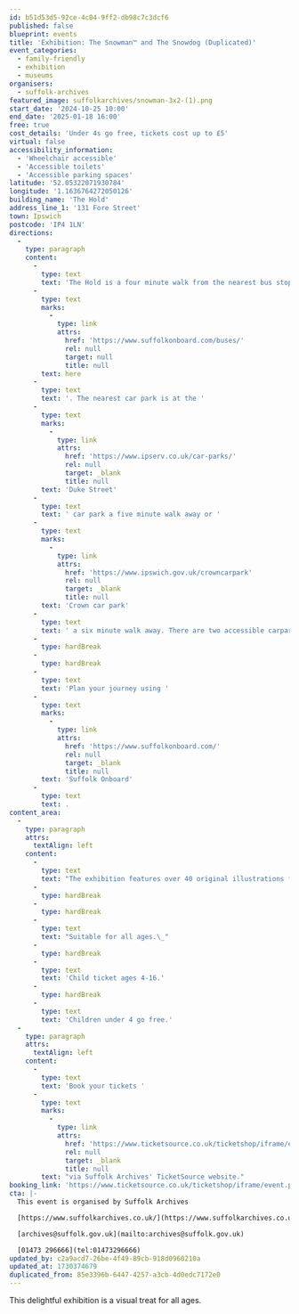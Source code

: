 ```yaml
---
id: b51d53d5-92ce-4c04-9ff2-db98c7c3dcf6
published: false
blueprint: events
title: 'Exhibition: The Snowman™ and The Snowdog (Duplicated)'
event_categories:
  - family-friendly
  - exhibition
  - museums
organisers:
  - suffolk-archives
featured_image: suffolkarchives/snowman-3x2-(1).png
start_date: '2024-10-25 10:00'
end_date: '2025-01-18 16:00'
free: true
cost_details: 'Under 4s go free, tickets cost up to £5'
virtual: false
accessibility_information:
  - 'Wheelchair accessible'
  - 'Accessible toilets'
  - 'Accessible parking spaces'
latitude: '52.05322071930784'
longitude: '1.1636764272050126'
building_name: 'The Hold'
address_line_1: '131 Fore Street'
town: Ipswich
postcode: 'IP4 1LN'
directions:
  -
    type: paragraph
    content:
      -
        type: text
        text: 'The Hold is a four minute walk from the nearest bus stop - see the latest bus timetables '
      -
        type: text
        marks:
          -
            type: link
            attrs:
              href: 'https://www.suffolkonboard.com/buses/'
              rel: null
              target: null
              title: null
        text: here
      -
        type: text
        text: '. The nearest car park is at the '
      -
        type: text
        marks:
          -
            type: link
            attrs:
              href: 'https://www.ipserv.co.uk/car-parks/'
              rel: null
              target: _blank
              title: null
        text: 'Duke Street'
      -
        type: text
        text: ' car park a five minute walk away or '
      -
        type: text
        marks:
          -
            type: link
            attrs:
              href: 'https://www.ipswich.gov.uk/crowncarpark'
              rel: null
              target: _blank
              title: null
        text: 'Crown car park'
      -
        type: text
        text: ' a six minute walk away. There are two accessible carpark spaces for blue badge holders in The Hold car park.'
      -
        type: hardBreak
      -
        type: hardBreak
      -
        type: text
        text: 'Plan your journey using '
      -
        type: text
        marks:
          -
            type: link
            attrs:
              href: 'https://www.suffolkonboard.com/'
              rel: null
              target: _blank
              title: null
        text: 'Suffolk Onboard'
      -
        type: text
        text: .
content_area:
  -
    type: paragraph
    attrs:
      textAlign: left
    content:
      -
        type: text
        text: "The exhibition features over 40 original illustrations from the film, along with behind-the-scenes drawings and preparatory sketches. \_These unique pieces, based on characters created by Raymond Briggs, offer a fascinating insight into the creative processes involved in bringing The Snowman™ back to life for a new generation of viewers."
      -
        type: hardBreak
      -
        type: hardBreak
      -
        type: text
        text: "Suitable for all ages.\_"
      -
        type: hardBreak
      -
        type: text
        text: 'Child ticket ages 4-16.'
      -
        type: hardBreak
      -
        type: text
        text: 'Children under 4 go free.'
  -
    type: paragraph
    attrs:
      textAlign: left
    content:
      -
        type: text
        text: 'Book your tickets '
      -
        type: text
        marks:
          -
            type: link
            attrs:
              href: 'https://www.ticketsource.co.uk/ticketshop/iframe/event.php?eventhash=e-mbeoek&target=&iframe=true'
              rel: null
              target: _blank
              title: null
        text: "via Suffolk Archives' TicketSource website."
booking_link: 'https://www.ticketsource.co.uk/ticketshop/iframe/event.php?eventhash=e-mbeoek&target=&iframe=true'
cta: |-
  This event is organised by Suffolk Archives

  [https://www.suffolkarchives.co.uk/](https://www.suffolkarchives.co.uk/)

  [archives@suffolk.gov.uk](mailto:archives@suffolk.gov.uk)

  [01473 296666](tel:01473296666)
updated_by: c2a9acd7-26be-4f49-89cb-918d0960210a
updated_at: 1730374679
duplicated_from: 85e3396b-6447-4257-a3cb-4d0edc7172e0
---
```

This delightful exhibition is a visual treat for all ages.